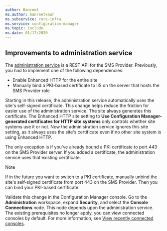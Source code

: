 ```yaml
---
author: Banreet
ms.author: banreetkaur
ms.subservice: core-infra
ms.service: configuration-manager
ms.topic: include
ms.date: 01/17/2020
---
```


## <a name="bkmk_rest"></a> Improvements to administration service

<!--5728365-->

The [administration service](../../../../plan-design/hierarchy/plan-for-the-sms-provider.md#administration-service) is a REST API for the SMS Provider. Previously, you had to implement one of the following dependencies:

- Enable Enhanced HTTP for the entire site
- Manually bind a PKI-based certificate to IIS on the server that hosts the SMS Provider role

Starting in this release, the administration service automatically uses the site's self-signed certificate. This change helps reduce the friction for easier use of the administration service. The site always generates this certificate. The Enhanced HTTP site setting to **Use Configuration Manager-generated certificates for HTTP site systems** only controls whether site systems use it or not. Now the administration service ignores this site setting, as it always uses the site's certificate even if no other site system is using Enhanced HTTP.

The only exception is if you've already bound a PKI certificate to port 443 on the SMS Provider server. If you added a certificate, the administration service uses that existing certificate.

> [!NOTE]
> If in the future you want to switch to a PKI certificate, manually unbind the site's self-signed certificate from port 443 on the SMS Provider. Then you can bind your PKI-based certificate.

Validate this change in the Configuration Manager console. Go to the **Administration** workspace, expand **Security**, and select the **Console Connections** node. This node depends upon the administration service. The existing prerequisites no longer apply, you can view connected consoles by default. For more information, see [View recently connected consoles](../../../../servers/manage/admin-console.md#bkmk_viewconnected).
